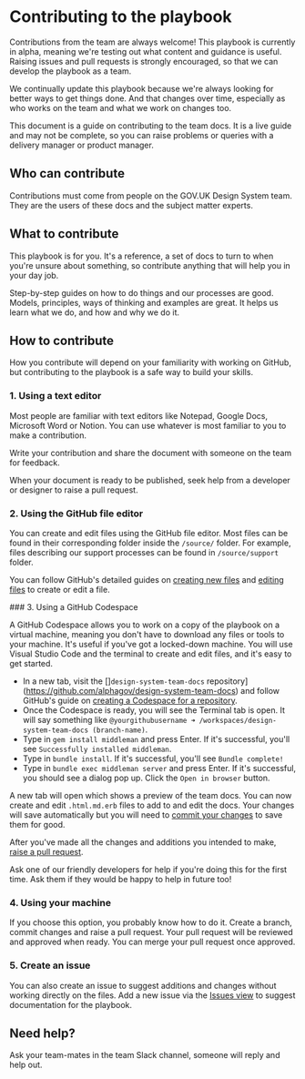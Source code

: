 # Contributing to the playbook

Contributions from the team are always welcome! This playbook is currently in alpha, meaning we're testing out what content and guidance is useful. Raising issues and pull requests is strongly encouraged, so that we can develop the playbook as a team.

We continually update this playbook because we're always looking for better ways to get things done. And that changes over time, especially as who works on the team and what we work on changes too.

This document is a guide on contributing to the team docs. It is a live guide and may not be complete, so you can raise problems or queries with a delivery manager or product manager.

## Who can contribute

Contributions must come from people on the GOV.UK Design System team. They are the users of these docs and the subject matter experts.

## What to contribute

This playbook is for you. It's a reference, a set of docs to turn to when you're unsure about something, so contribute anything that will help you in your day job. 

Step-by-step guides on how to do things and our processes are good. Models, principles, ways of thinking and examples are great. It helps us learn what we do, and how and why we do it.

## How to contribute

How you contribute will depend on your familiarity with working on GitHub, but contributing to the playbook is a safe way to build your skills. 

### 1. Using a text editor

Most people are familiar with text editors like Notepad, Google Docs, Microsoft Word or Notion. You can use whatever is most familiar to you to make a contribution.

Write your contribution and share the document with someone on the team for feedback.

When your document is ready to be published, seek help from a developer or designer to raise a pull request.

### 2. Using the GitHub file editor

You can create and edit files using the GitHub file editor. Most files can be found in their corresponding folder inside the `/source/` folder. For example, files describing our support processes can be found in `/source/support` folder.

You can follow GitHub's detailed guides on [creating new files](https://docs.github.com/en/repositories/working-with-files/managing-files/creating-new-files) and [editing files](https://docs.github.com/en/repositories/working-with-files/managing-files/editing-files) to create or edit a file. 

### 3. Using a GitHub Codespace

A GitHub Codespace allows you to work on a copy of the playbook on a virtual machine, meaning you don't have to download any files or tools to your machine. It's useful if you've got a locked-down machine. You will use Visual Studio Code and the terminal to create and edit files, and it's easy to get started. 

- In a new tab, visit the []`design-system-team-docs` repository](https://github.com/alphagov/design-system-team-docs) and follow GitHub's guide on [creating a Codespace for a repository](https://docs.github.com/en/codespaces/developing-in-codespaces/creating-a-codespace-for-a-repository#creating-a-codespace-for-a-repository).
- Once the Codespace is ready, you will see the Terminal tab is open. It will say something like `@yourgithubusername ➜ /workspaces/design-system-team-docs (branch-name)`. 
- Type in `gem install middleman` and press Enter. If it's successful, you'll see `Successfully installed middleman`.
- Type in `bundle install`. If it's successful, you'll see `Bundle complete!`
- Type in `bundle exec middleman server` and press Enter. If it's successful, you should see a dialog pop up. Click the `Open in browser` button.

A new tab will open which shows a preview of the team docs. You can now create and edit `.html.md.erb` files to add to and edit the docs. Your changes will save automatically but you will need to [commit your changes](https://docs.github.com/en/codespaces/developing-in-codespaces/using-source-control-in-your-codespace#committing-your-changes) to save them for good. 

After you've made all the changes and additions you intended to make, [raise a pull request](https://docs.github.com/en/codespaces/developing-in-codespaces/using-source-control-in-your-codespace#raising-a-pull-request).

Ask one of our friendly developers for help if you're doing this for the first time. Ask them if they would be happy to help in future too!

### 4. Using your machine

If you choose this option, you probably know how to do it. Create a branch, commit changes and raise a pull request. Your pull request will be reviewed and approved when ready. You can merge your pull request once approved.

### 5. Create an issue

You can also create an issue to suggest additions and changes without working directly on the files. Add a new issue via the [Issues view](https://github.com/alphagov/design-system-team-docs/issues) to suggest documentation for the playbook.

## Need help?

Ask your team-mates in the team Slack channel, someone will reply and help out.